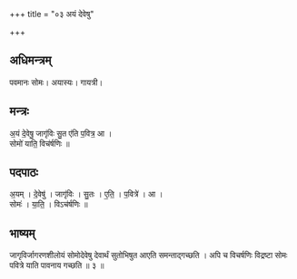+++
title = "०३ अयं देवेषु"

+++
## अधिमन्त्रम्
पवमानः सोमः। अयास्यः। गायत्री।

## मन्त्रः
अ॒यं दे॒वेषु॒ जागृ॑विः सु॒त ए॑ति प॒वित्र॒ आ ।  
सोमो॑ याति॒ विच॑र्षणिः ॥

## पदपाठः
अ॒यम् । दे॒वेषु॑ । जागृ॑विः । सु॒तः । ए॒ति॒ । प॒वित्रे॑ । आ ।  
सोमः॑ । या॒ति॒ । विऽच॑र्षणिः ॥

## भाष्यम्
जागृविर्जागरणशीलोयं सोमोदेवेषु देवार्थं सुतोभिषुत आएति समन्ताद्गच्छति । अपि च विचर्षणिः विद्रष्टा सोमः पवित्रे याति पावनाय गच्छति ॥ ३ ॥